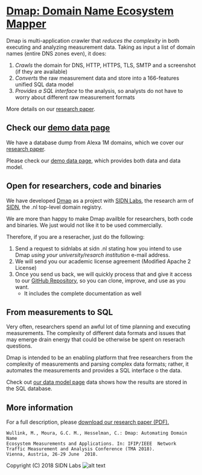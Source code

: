# [Dmap: Domain Name Ecosystem Mapper](http://Dmap.sidnlabs.nl)



Dmap is multi-application crawler that *reduces the complexity* in both executing and analyzing measurement data. Taking as input a list of domain names (entire DNS zones even), it does:
   1. *Crawls* the domain for DNS, HTTP, HTTPS, TLS, SMTP and a screenshot (if they are available)
   1. *Converts* the raw measurement data and store into a 166-features unified SQL data model
   3. *Provides a SQL interface* to  the analysis, so analysts do not have to worry about different raw measurement formats
   
More details on our [research paper](paper.pdf).

## Check our [demo data page](demo/)

 We have a database dump from Alexa 1M domains, which we cover  our [research paper](paper.pdf).

Please check our [demo data page](demo/), which provides both data and data model.

 

## Open for researchers, code and binaries
 
We have developed [Dmap](http://Dmap.sidnlabs.nl) as a project with [SIDN Labs](https://sidnlabs.nl), the research arm of [SIDN](https://sidn.nl), the .nl top-level domain registry.

We are more than happy to make Dmap availble for researchers, both code and binaries. We just would not like it to be used commercially. 

Therefore, if you are a reseracher, just do the following:
  1. Send a request to sidnlabs at sidn .nl stating how you intend to use Dmap *using your university/resarch institution* e-mail address. 
  1. We will send you our academic license agreement (Modified Apache 2 License)
  1. Once you send us back, we will quickly process that and give it access to our  [GitHub Repository](https://github.com/SIDN/emap), so you can clone, improve, and use as you want.
     * It includes the complete documentation as well
 
 
## From measurements to SQL

  Very often, researchers spend an awful lot of time planning and executing measurements. The complexity of different data formats and issues that may emerge drain energy that could be otherwise be spent on reserach questions.
  
  Dmap is intended to be an enabling platform that free researchers from the complexity of measurements and parsing complex data formats; rather, it automates the measurements and provides a SQL interface o the data. 
  
  Check out [our data model page](datamodel/) data shows how the results are stored in the SQL database.
  
##  More information
For a full description, please [download our research paper (PDF).](paper.pdf)

```
Wullink, M., Moura, G.C. M., Hesselman, C.: Dmap: Automating Domain Name 
Ecosystem Measurements and Applications. In: IFIP/IEEE  Network 
Traffic Measurement and Analysis Conference (TMA 2018).
Vienna, Austria, 26-29 June  2018.
``` 

Copyright (C) 2018  SIDN Labs ![alt text][logo]

[logo]: http://entrada.sidnlabs.nl/assets/logo-sidn-labs-50px.png "Copyright (C) 2018  SIDN Labs"